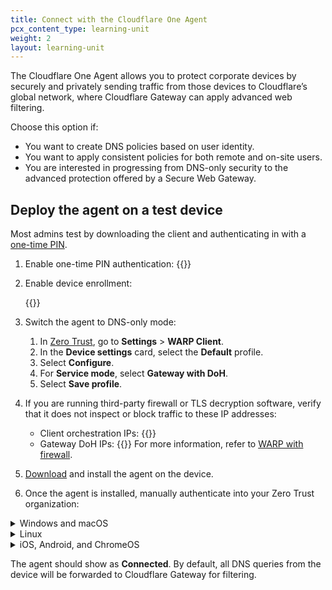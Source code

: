 ```yaml
---
title: Connect with the Cloudflare One Agent
pcx_content_type: learning-unit
weight: 2
layout: learning-unit
---
```


The Cloudflare One Agent allows you to protect corporate devices by securely and privately sending traffic from those devices to Cloudflare’s global network, where Cloudflare Gateway can apply advanced web filtering.

Choose this option if:

- You want to create DNS policies based on user identity.
- You want to apply consistent policies for both remote and on-site users.
- You are interested in progressing from DNS-only security to the advanced protection offered by a Secure Web Gateway.

## Deploy the agent on a test device

Most admins test by downloading the client and authenticating in with a [one-time PIN](/cloudflare-one/identity/one-time-pin/).

1. Enable one-time PIN authentication:
    {{<render file="_one-time-pin.md" productFolder="cloudflare-one">}}
2. Enable device enrollment:

    {{<render file="_device-enrollment.md" productFolder="cloudflare-one">}}

3. Switch the agent to DNS-only mode:
    1. In [Zero Trust](https://one.dash.cloudflare.com/), go to **Settings** > **WARP Client**.
    2. In the **Device settings** card, select the **Default** profile.
    3. Select **Configure**.
    4. For **Service mode**, select **Gateway with DoH**.
    5. Select **Save profile**.

4. If you are running third-party firewall or TLS decryption software, verify that it does not inspect or block traffic to these IP addresses:
    - Client orchestration IPs:
        {{<render file="_client-orchestration-ips.md" productFolder="cloudflare-one">}}
    - Gateway DoH IPs:
        {{<render file="_doh-ips.md" productFolder="cloudflare-one">}}
For more information, refer to [WARP with firewall](/cloudflare-one/connections/connect-devices/warp/deployment/firewall/).
5. [Download](/cloudflare-one/connections/connect-devices/warp/download-warp/) and install the agent on the device.
6. Once the agent is installed, manually authenticate into your Zero Trust organization:

<details>
<summary>Windows and macOS</summary>
<div>

{{<render file="_enroll-windows-mac.md" productFolder="cloudflare-one">}}
</div>
</details>

<details>
<summary>Linux</summary>
<div>

{{<render file="_enroll-linux.md" productFolder="cloudflare-one">}}
</div>
</details>

<details>
<summary>iOS, Android, and ChromeOS</summary>
<div>

{{<render file="_enroll-ios-android.md" productFolder="cloudflare-one">}}

</div>
</details>

The agent should show as **Connected**. By default, all DNS queries from the device will be forwarded to Cloudflare Gateway for filtering.
